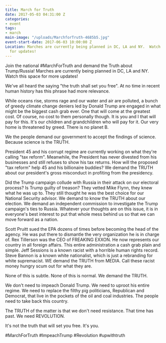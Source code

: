 ```yaml
---
title: March for Truth
date: 2017-05-03 04:31:00 Z
categories:
- event
tags:
- march
main-image: "/uploads/MarchforTruth-4685b5.jpg"
event-start-date: 2017-06-03 10:00:00 Z
Location: Marches are currently being planned in DC, LA and NY.  Watch this space
  for updates!
---
```


Join the national #MarchForTruth and demand the Truth about Trump/Russia!  Marches are currently being planned in DC, LA and NY. Watch this space for more updates! 

We've all heard the saying "the truth shall set you free". At no time in recent human history has this phrase had more relevance.

While oceans rise, storms rage and our water and air are polluted, a bunch of greedy climate change deniers led by Donald Trump are engaged in what might be the biggest cash grab ever. One that will come at the greatest cost. Of course, no cost to them personally though. It is you and I that will pay for this. It's our children and grandchildren who will pay for it. Our very home is threatened by greed. There is no planet B.

We the people demand our government to accept the findings of science. Because science is the TRUTH. 

President 45 and his corrupt regime are currently working on what they're calling "tax reform". Meanwhile, the President has never divested from his businesses and still refuses to show his tax returns. How will the proposed "tax reform" help 45 and his billionaire buddies? We demand the TRUTH about our president's gross misconduct in profiting from the presidency.

Did the Trump campaign collude with Russia in their attack on our electoral process? Is Trump guilty of treason? They vetted Mike Flynn, they knew what he was up to. They still thought he was the best choice for our National Security advisor. We demand to know the TRUTH about our election. We demand an independent commission to investigate the Trump campaign's ties to Russia. Whatever your thoughts are on this issue, it is in everyone's best interest to put that whole mess behind us so that we can move forward as a nation.

Scott Pruitt sued the EPA dozens of times before becoming the head of the agency. He was put there to dismantle the very organization he is in charge of. Rex Tillerson was the CEO of FREAKING EXXON. He now represents our country in all foreign affairs. This entire administration a cash grab plain and simple. Jeff Sessions is a known racist with a horrible human rights record. Steve Bannon is a known white nationalist, which is just a rebranding for white supremacist. WE demand the TRUTH from MEDIA. Call these racist money hungry scum out for what they are.

None of this is subtle. None of this is normal. We demand the TRUTH.

We don't need to impeach Donald Trump. We need to uproot his entire regime. We need to replace the filthy pig politicians, Republican and Democrat, that live in the pockets of the oil and coal industries. The people need to take back this country. 

The TRUTH of the matter is that we don't need resistance. That time has past. We need REVOLUTION.

It's not the truth that will set you free. It's you.

#MarchForTruth #ImpeachTrump #Revolution #upwithtruth